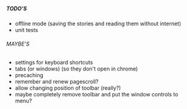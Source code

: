 ##### TODO'S
- offline mode (saving the stories and reading them without internet)
- unit tests

###### MAYBE'S
- settings for keyboard shortcuts
- tabs (or windows) (so they don't open in chrome)
- precaching
- remember and renew pagescroll?
- allow changing position of toolbar (really?)
- maybe completely remove toolbar and put the window controls to menu?
